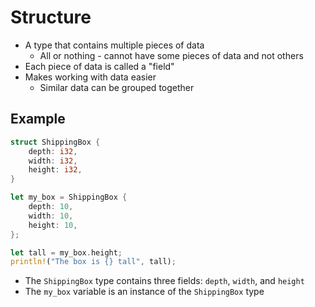 # Structure

- A type that contains multiple pieces of data
    - All or nothing - cannot have some pieces of data and not others
- Each piece of data is called a "field"
- Makes working with data easier
    - Similar data can be grouped together

## Example

``` rust
struct ShippingBox {
    depth: i32,
    width: i32,
    height: i32,
}

let my_box = ShippingBox {
    depth: 10,
    width: 10,
    height: 10,
};

let tall = my_box.height;
println!("The box is {} tall", tall);

```

- The `ShippingBox` type contains three fields: `depth`, `width`, and `height`
- The `my_box` variable is an instance of the `ShippingBox` type

